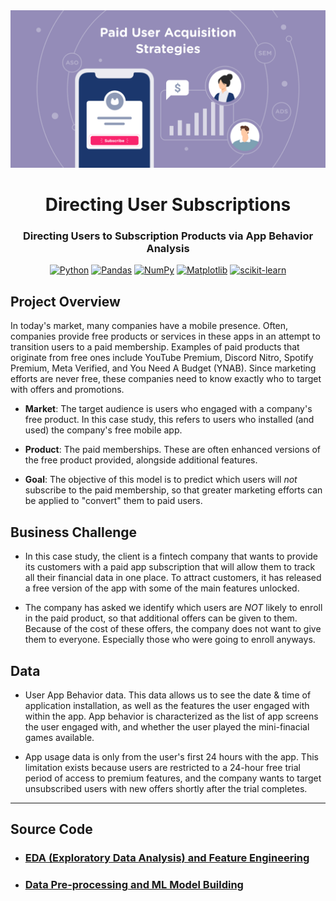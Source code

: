 <div align="center">

  <img src="../images/paid-user-acquisition.png" width="550" alt="Directing"/>

# Directing User Subscriptions

### Directing Users to Subscription Products via App Behavior Analysis

[![Python](https://img.shields.io/badge/python-black?style=for-the-badge&logo=python)](https://www.python.org/)
[![Pandas](https://img.shields.io/badge/pandas-%23150458.svg?style=for-the-badge&logo=pandas&logoColor=white)](https://pandas.pydata.org/docs/getting_started/index.html)
[![NumPy](https://img.shields.io/badge/numpy-%23013243.svg?style=for-the-badge&logo=numpy&logoColor=white)](https://numpy.org/doc/stable/)
[![Matplotlib](https://img.shields.io/badge/Matplotlib-%23ffffff.svg?style=for-the-badge&logo=Matplotlib&logoColor=black)](https://matplotlib.org/)
[![scikit-learn](https://img.shields.io/badge/scikit--learn-%23F7931E.svg?style=for-the-badge&logo=scikit-learn&logoColor=white)](https://scikit-learn.org/stable/)

</div>

## Project Overview

In today's market, many companies have a mobile presence. Often, companies provide free products or services in these apps in an attempt to transition users to a paid membership. Examples of paid products that originate from free ones include YouTube Premium, Discord Nitro, Spotify Premium, Meta Verified, and You Need A Budget (YNAB). Since marketing efforts are never free, these companies need to know exactly who to target with offers and promotions.

- **Market**: The target audience is users who engaged with a company's free product. In this case study, this refers to users who installed (and used) the company's free mobile app.

- **Product**: The paid memberships. These are often enhanced versions of the free product provided, alongside additional features.

- **Goal**: The objective of this model is to predict which users will _not_ subscribe to the paid membership, so that greater marketing efforts can be applied to "convert" them to paid users.

## Business Challenge

- In this case study, the client is a fintech company that wants to provide its customers with a paid app subscription that will allow them to track all their financial data in one place. To attract customers, it has released a free version of the app with some of the main features unlocked.

- The company has asked we identify which users are _NOT_ likely to enroll in the paid product, so that additional offers can be given to them. Because of the cost of these offers, the company does not want to give them to everyone. Especially those who were going to enroll anyways.

## Data

- User App Behavior data. This data allows us to see the date & time of application installation, as well as the features the user engaged with within the app. App behavior is characterized as the list of app screens the user engaged with, and whether the user played the mini-finacial games available.

- App usage data is only from the user's first 24 hours with the app. This limitation exists because users are restricted to a 24-hour free trial period of access to premium features, and the company wants to target unsubscribed users with new offers shortly after the trial completes.

---

## Source Code

- ### [EDA (Exploratory Data Analysis) and Feature Engineering](notebooks/directing-user-subscriptions_eda.ipynb)
- ### [Data Pre-processing and ML Model Building](notebooks/directing-user-subscriptions_model.ipynb)
